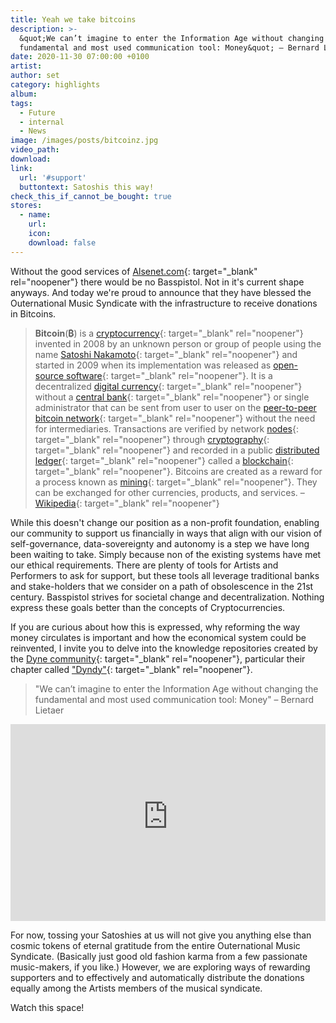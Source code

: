 ```yaml
---
title: Yeah we take bitcoins
description: >-
  &quot;We can’t imagine to enter the Information Age without changing the
  fundamental and most used communication tool: Money&quot; – Bernard Lietaer
date: 2020-11-30 07:00:00 +0100
artist:
author: set
category: highlights
album:
tags:
  - Future
  - internal
  - News
image: /images/posts/bitcoinz.jpg
video_path:
download:
link:
  url: '#support'
  buttontext: Satoshis this way!
check_this_if_cannot_be_bought: true
stores:
  - name:
    url:
    icon:
    download: false
---
```


Without the good services of [Alsenet.com](http://www.alsenet.com/){: target="_blank" rel="noopener"} there would be no Basspistol. Not in it's current shape anyways. And today we're proud to announce that they have blessed the Outernational Music Syndicate with the infrastructure to receive donations in Bitcoins.

> **Bitcoin**(**₿**) is a [cryptocurrency](https://en.wikipedia.org/wiki/Cryptocurrency){: target="_blank" rel="noopener"} invented in 2008 by an unknown person or group of people using the name [Satoshi Nakamoto](https://en.wikipedia.org/wiki/Satoshi_Nakamoto){: target="_blank" rel="noopener"} and started in 2009 when its implementation was released as [open-source software](https://en.wikipedia.org/wiki/Open-source_software){: target="_blank" rel="noopener"}. It is a decentralized [digital currency](https://en.wikipedia.org/wiki/Digital_currency){: target="_blank" rel="noopener"} without a [central bank](https://en.wikipedia.org/wiki/Central_bank){: target="_blank" rel="noopener"} or single administrator that can be sent from user to user on the [peer-to-peer bitcoin network](https://en.wikipedia.org/wiki/Bitcoin_network){: target="_blank" rel="noopener"} without the need for intermediaries. Transactions are verified by network [nodes](https://en.wikipedia.org/wiki/Node_&#40;networking&#41;){: target="_blank" rel="noopener"} through [cryptography](https://en.wikipedia.org/wiki/Cryptography){: target="_blank" rel="noopener"} and recorded in a public [distributed ledger](https://en.wikipedia.org/wiki/Distributed_ledger){: target="_blank" rel="noopener"} called a [blockchain](https://en.wikipedia.org/wiki/Bitcoin#Blockchain){: target="_blank" rel="noopener"}. Bitcoins are created as a reward for a process known as [mining](https://en.wikipedia.org/wiki/Bitcoin#Mining){: target="_blank" rel="noopener"}. They can be exchanged for other currencies, products, and services. – [Wikipedia](https://en.wikipedia.org/wiki/Bitcoin){: target="_blank" rel="noopener"}

While this doesn't change our position as a non-profit foundation, enabling our community to support us financially in ways that align with our vision of self-governance, data-sovereignty and autonomy is a step we have long been waiting to take. Simply because non of the existing systems have met our ethical requirements. There are plenty of tools for Artists and Performers to ask for support, but these tools all leverage traditional banks and stake-holders that we consider on a path of obsolescence in the 21st century. Basspistol strives for societal change and decentralization. Nothing express these goals better than the concepts of Cryptocurrencies.

If you are curious about how this is expressed, why reforming the way money circulates is important and how the economical system could be reinvented, I invite you to delve into the knowledge repositories created by the [Dyne community](https://www.dyne.org/){: target="_blank" rel="noopener"}, particular their chapter called ["Dyndy"](https://www.dyndy.net/){: target="_blank" rel="noopener"}.

> "We can’t imagine to enter the Information Age without changing the fundamental and most used communication tool: Money" – Bernard Lietaer

<iframe src="https://www.youtube-nocookie.com/embed/b-Wwsm4ptw0" allow="accelerometer; autoplay; clipboard-write; encrypted-media; gyroscope; picture-in-picture" allowfullscreen="" width="100%" height="315" frameborder="0"></iframe>

For now, tossing your Satoshies at us will not give you anything else than cosmic tokens of eternal gratitude from the entire Outernational Music Syndicate. (Basically just good old fashion karma from a few passionate music-makers, if you like.) However, we are exploring ways of rewarding supporters and to effectively and automatically distribute the donations equally among the Artists members of the musical syndicate.

Watch this space\!